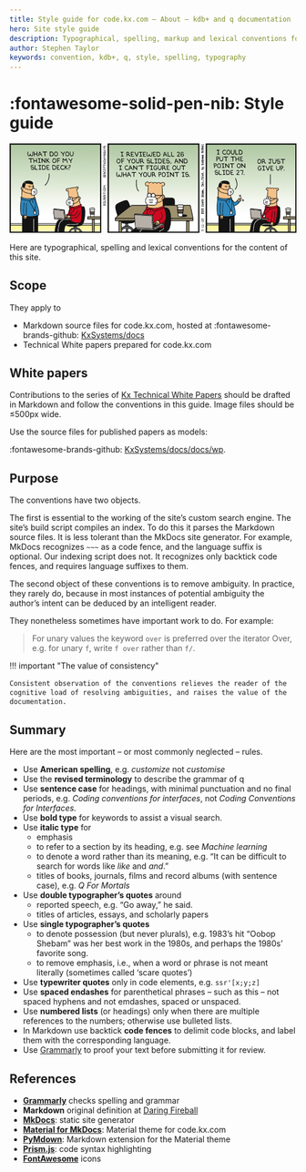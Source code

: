 ```yaml
---
title: Style guide for code.kx.com – About – kdb+ and q documentation
hero: Site style guide
description: Typographical, spelling, markup and lexical conventions for the q and kdb+ documentation site
author: Stephen Taylor
keywords: convention, kdb+, q, style, spelling, typography
---
```

# :fontawesome-solid-pen-nib: Style guide


[![Dilbert and slides](../../img/dilbert-slides.gif)](https://dilbert.com/strip/2020-05-11 "dilbert.com")

Here are typographical, spelling and lexical conventions for the content of this site.


## Scope

They apply to 

-   Markdown source files for code.kx.com, hosted at :fontawesome-brands-github: [KxSystems/docs](https://github.com/kxsystems/docs)
-   Technical White papers prepared for code.kx.com 

## White papers

Contributions to the series of [Kx Technical White Papers](../../wp/index.md) should be drafted in Markdown and follow the conventions in this guide. 
Image files should be ≤500px wide. 

Use the source files for published papers as models: 

:fontawesome-brands-github:
[KxSystems/docs/docs/wp](https://github.com/KxSystems/docs/tree/master/docs/wp).



## Purpose

The conventions have two objects.

The first is essential to the working of the site’s custom search engine. 
The site’s build script compiles an index. 
To do this it parses the Markdown source files. 
It is less tolerant than the MkDocs site generator. 
For example, MkDocs recognizes `~~~` as a code fence, and the language suffix is optional. 
Our indexing script does not. 
It recognizes only backtick code fences, and requires language suffixes to them. 

The second object of these conventions is to remove ambiguity. In practice, they rarely do, because in most instances of potential ambiguity the author’s intent can be deduced by an intelligent reader. 

They nonetheless sometimes have important work to do. 
For example:

> For unary values the keyword `over` is preferred over the iterator Over, e.g. for unary `f`, write `f over` rather than `f/`.

!!! important "The value of consistency"
    
    Consistent observation of the conventions relieves the reader of the cognitive load of resolving ambiguities, and raises the value of the documentation. 


## Summary

Here are the most important – or most commonly neglected – rules.

-   Use **American spelling**, e.g. _customize_ not _customise_
-   Use the **revised terminology** to describe the grammar of q
-   Use **sentence case** for headings, with minimal punctuation and no final periods, e.g. _Coding conventions for interfaces_, not _Coding Conventions for Interfaces._
-   Use **bold type** for keywords to assist a visual search. 
-   Use **italic type** for
    -   emphasis 
    -   to refer to a section by its heading, e.g. see _Machine learning_
    -   to denote a word rather than its meaning, e.g. “It can be difficult to search for words like _like_ and _and_.”
    -   titles of books, journals, films and record albums (with sentence case), e.g. _Q For Mortals_
-   Use **double typographer’s quotes** around 
    -   reported speech, e.g. “Go away,” he said.
    -   titles of articles, essays, and scholarly papers
-   Use **single typographer’s quotes** 
    -   to denote possession (but never plurals), e.g. 1983’s hit “Oobop Shebam” was her best work in the 1980s, and perhaps the 1980s’ favorite song.
    -   to remove emphasis, i.e., when a word or phrase is not meant literally (sometimes called ‘scare quotes’)
-   Use **typewriter quotes** only in code elements, e.g. `ssr'[x;y;z]`
-   Use **spaced endashes** for parenthetical phrases – such as this – not spaced hyphens and not emdashes, spaced or unspaced. 
-   Use **numbered lists** (or headings) only when there are multiple references to the numbers; otherwise use bulleted lists. 
-   In Markdown use backtick **code fences** to delimit code blocks, and label them with the corresponding language.
-   Use [Grammarly](https://www.grammarly.com/) to proof your text before submitting it for review. 


## References

-   [**Grammarly**](https://www.grammarly.com) checks spelling and grammar
-   **Markdown** original definition at [Daring Fireball](https://daringfireball.net/projects/markdown/) 
-   [**MkDocs**](https://www.mkdocs.org): static site generator
-   [**Material for MkDocs**](https://squidfunk.github.io/mkdocs-material/): Material theme for code.kx.com
-   [**PyMdown**](https://squidfunk.github.io/mkdocs-material/extensions/pymdown/): Markdown extension for the Material theme
-   [**Prism.js**](https://prismjs.com): code syntax highlighting
-   [**FontAwesome**](https://fontawesome.com) icons


